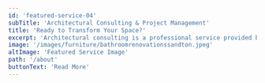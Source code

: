 ```yaml
---
id: 'featured-service-04'
subTitle: 'Architectural Consulting & Project Management'
title: 'Ready to Transform Your Space?'
excerpt: 'Architectural consulting is a professional service provided by architects and architectural firms to assist clients in various aspects of the architectural and building design process. This service extends beyond the traditional role of architects in designing buildings; it encompasses a range of consulting services to guide clients through the complexities of planning, design, construction, and renovation projectsIntended for clients who have most of their furnishings in place, but need assistance from an expert stylist in taking their proiect to completion with selections of decorative details and accent furniture from our showroom to tie their room(s) together and bring their vision to life.'
image: '/images/furniture/bathroomrenovationssandton.jpeg'
altImage: 'Featured Service Image'
path: '/about'
buttonText: 'Read More'
---
```

